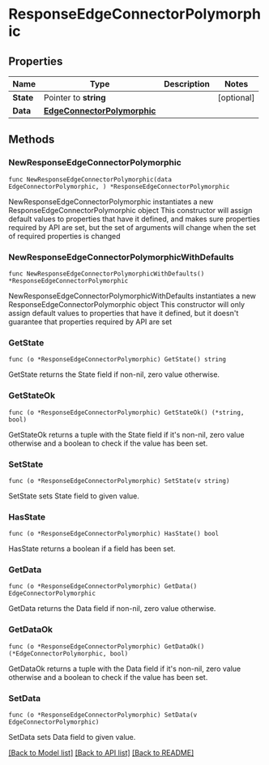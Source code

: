 # ResponseEdgeConnectorPolymorphic

## Properties

Name | Type | Description | Notes
------------ | ------------- | ------------- | -------------
**State** | Pointer to **string** |  | [optional] 
**Data** | [**EdgeConnectorPolymorphic**](EdgeConnectorPolymorphic.md) |  | 

## Methods

### NewResponseEdgeConnectorPolymorphic

`func NewResponseEdgeConnectorPolymorphic(data EdgeConnectorPolymorphic, ) *ResponseEdgeConnectorPolymorphic`

NewResponseEdgeConnectorPolymorphic instantiates a new ResponseEdgeConnectorPolymorphic object
This constructor will assign default values to properties that have it defined,
and makes sure properties required by API are set, but the set of arguments
will change when the set of required properties is changed

### NewResponseEdgeConnectorPolymorphicWithDefaults

`func NewResponseEdgeConnectorPolymorphicWithDefaults() *ResponseEdgeConnectorPolymorphic`

NewResponseEdgeConnectorPolymorphicWithDefaults instantiates a new ResponseEdgeConnectorPolymorphic object
This constructor will only assign default values to properties that have it defined,
but it doesn't guarantee that properties required by API are set

### GetState

`func (o *ResponseEdgeConnectorPolymorphic) GetState() string`

GetState returns the State field if non-nil, zero value otherwise.

### GetStateOk

`func (o *ResponseEdgeConnectorPolymorphic) GetStateOk() (*string, bool)`

GetStateOk returns a tuple with the State field if it's non-nil, zero value otherwise
and a boolean to check if the value has been set.

### SetState

`func (o *ResponseEdgeConnectorPolymorphic) SetState(v string)`

SetState sets State field to given value.

### HasState

`func (o *ResponseEdgeConnectorPolymorphic) HasState() bool`

HasState returns a boolean if a field has been set.

### GetData

`func (o *ResponseEdgeConnectorPolymorphic) GetData() EdgeConnectorPolymorphic`

GetData returns the Data field if non-nil, zero value otherwise.

### GetDataOk

`func (o *ResponseEdgeConnectorPolymorphic) GetDataOk() (*EdgeConnectorPolymorphic, bool)`

GetDataOk returns a tuple with the Data field if it's non-nil, zero value otherwise
and a boolean to check if the value has been set.

### SetData

`func (o *ResponseEdgeConnectorPolymorphic) SetData(v EdgeConnectorPolymorphic)`

SetData sets Data field to given value.



[[Back to Model list]](../README.md#documentation-for-models) [[Back to API list]](../README.md#documentation-for-api-endpoints) [[Back to README]](../README.md)


